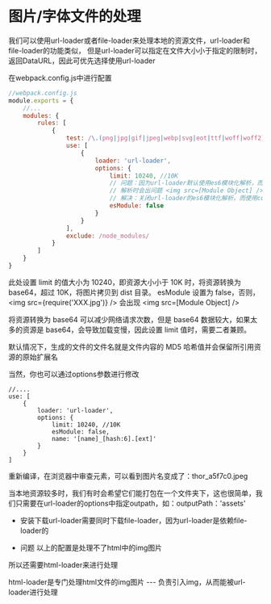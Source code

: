 # 图片/字体文件的处理
我们可以使用url-loader或者file-loader来处理本地的资源文件，url-loader和file-loader的功能类似，
但是url-loader可以指定在文件大小小于指定的限制时，返回DataURL，因此可优先选择使用url-loader

在webpack.config.js中进行配置

```js
//webpack.config.js
module.exports = {
    //...
    modules: {
        rules: [
            {
                test: /\.(png|jpg|gif|jpeg|webp|svg|eot|ttf|woff|woff2)$/,
                use: [
                    {
                        loader: 'url-loader',
                        options: {
                            limit: 10240, //10K
                            // 问题：因为url-loader默认使用es6模块化解析，而html-loader引入图片是commonjs
                            // 解析时会出问题 <img src=[Module Object] />
                            // 解决：关闭url-loader的es6模块化解析，而使用commonjs解析
                            esModule: false 
                        }
                    }
                ],
                exclude: /node_modules/
            }
        ]
    }
}
```
此处设置 limit 的值大小为 10240，即资源大小小于 10K 时，将资源转换为 base64，超过 10K，将图片拷贝到 dist 目录。
esModule 设置为 false，否则，<img src={require('XXX.jpg')} /> 会出现 <img src=[Module Object] />

将资源转换为 base64 可以减少网络请求次数，但是 base64 数据较大，如果太多的资源是 base64，会导致加载变慢，因此设置 limit 值时，需要二者兼顾。

默认情况下，生成的文件的文件名就是文件内容的 MD5 哈希值并会保留所引用资源的原始扩展名

当然，你也可以通过options参数进行修改
```
//....
use: [
    {
        loader: 'url-loader',
        options: {
            limit: 10240, //10K
            esModule: false,
            name: '[name]_[hash:6].[ext]'
        }
    }
]
```

重新编译，在浏览器中审查元素，可以看到图片名变成了：thor_a5f7c0.jpeg

当本地资源较多时，我们有时会希望它们能打包在一个文件夹下，这也很简单，我们只需要在url-loader的options中指定outpath，如：outputPath：'assets'

* 安装下载url-loader需要同时下载file-loader，因为url-loader是依赖file-loader的

* 问题
以上的配置是处理不了html中的img图片

所以还需要html-loader来进行处理

html-loader是专门处理html文件的img图片 --- 负责引入img，从而能被url-loader进行处理
